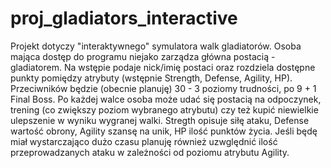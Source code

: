 # proj_gladiators_interactive
Projekt dotyczy "interaktywnego" symulatora walk gladiatorów.
Osoba mająca dostęp do programu niejako zarządza główna postacią - gladiatorem. Na wstępie podaje nick/imię postaci oraz rozdziela dostępne punkty pomiędzy atrybuty (wstępnie Strength, Defense, Agility, HP). Przeciwników będzie (obecnie planuję) 30 - 3 poziomy trudności, po 9 + 1 Final Boss. Po każdej walce osoba może udać się postacią na odpoczynek, trening (co zwiększy poziom wybranego atrybutu) czy też kupić niewielkie ulepszenie w wyniku wygranej walki.
Stregth opisuje siłę ataku, Defense wartość obrony, Agility szansę na unik, HP ilość punktów życia. Jeśli będę miał wystarczająco dużo czasu planuję również uzwględnić ilość przeprowadzanych ataku w zależności od poziomu atrybutu Agility.
